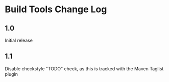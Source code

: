# Build Tools Change Log

## 1.0

Initial release

## 1.1

Disable checkstyle "TODO" check, as this is tracked with the Maven Taglist plugin
